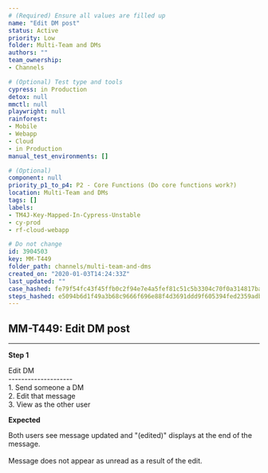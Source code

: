 ```yaml
---
# (Required) Ensure all values are filled up
name: "Edit DM post"
status: Active
priority: Low
folder: Multi-Team and DMs
authors: ""
team_ownership: 
- Channels

# (Optional) Test type and tools
cypress: in Production
detox: null
mmctl: null
playwright: null
rainforest: 
- Mobile
- Webapp
- Cloud
- in Production
manual_test_environments: []

# (Optional)
component: null
priority_p1_to_p4: P2 - Core Functions (Do core functions work?)
location: Multi-Team and DMs
tags: []
labels: 
- TM4J-Key-Mapped-In-Cypress-Unstable
- cy-prod
- rf-cloud-webapp

# Do not change
id: 3904503
key: MM-T449
folder_path: channels/multi-team-and-dms
created_on: "2020-01-03T14:24:33Z"
last_updated: ""
case_hashed: fe79f54fc43f45ffb0c2f94e7e4a5fef81c51c5b3304c70f0a314817ba1aa28c6e2c4411f0307dd2b1c28f47e6cebea7
steps_hashed: e5094b6d1f49a3b68c9666f696e88f4d3691ddd9f605394fed2359adb13fa38a9586025e92caa8bdcc40fffc96a18ff9
---
```


## MM-T449: Edit DM post

---

**Step 1**

Edit DM\
\--------------------\
1\. Send someone a DM\
2\. Edit that message\
3\. View as the other user

**Expected**

Both users see message updated and "(edited)" displays at the end of the message.\
\
Message does not appear as unread as a result of the edit.
